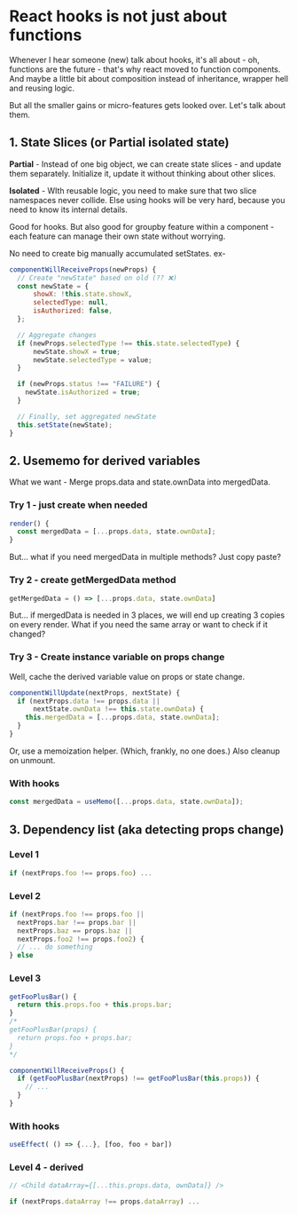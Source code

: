# React hooks is not just about functions

Whenever I hear someone (new) talk about hooks, it's all about - oh, functions are the future - that's why react moved to function components. And maybe a little bit about composition instead of inheritance, wrapper hell and reusing logic.

But all the smaller gains or micro-features gets looked over. Let's talk about them.

## 1. State Slices (or Partial isolated state)

**Partial** - Instead of one big object, we can create state slices - and update them separately. Initialize it, update it without thinking about other slices.

**Isolated** - WIth reusable logic, you need to make sure that two slice namespaces never collide. Else using hooks will be very hard, because you need to know its internal details.

Good for hooks. But also good for groupby feature within a component - each feature can manage their own state without worrying.

No need to create big manually accumulated setStates. ex- 
```jsx
componentWillReceiveProps(newProps) {
  // Create "newState" based on old (?? ❌)
  const newState = {
      showX: !this.state.showX,
      selectedType: null,
      isAuthorized: false,
  };

  // Aggregate changes
  if (newProps.selectedType !== this.state.selectedType) {
      newState.showX = true;
      newState.selectedType = value;
  }

  if (newProps.status !== "FAILURE") {
    newState.isAuthorized = true;
  }

  // Finally, set aggregated newState
  this.setState(newState);
}
```

## 2. Usememo for derived variables

What we want - Merge props.data and state.ownData into mergedData.

### Try 1 - just create when needed
```js
render() {
  const mergedData = [...props.data, state.ownData];
}
```

But... what if you need mergedData in multiple methods? Just copy paste?

### Try 2 - create getMergedData method

```js
getMergedData = () => [...props.data, state.ownData]
```

But... if mergedData is needed in 3 places, we will end up creating 3 copies on every render. What if you need the same array or want to check if it changed?

### Try 3 - Create instance variable on props change
Well, cache the derived variable value on props or state change.

```js
componentWillUpdate(nextProps, nextState) {
  if (nextProps.data !== props.data || 
      nextState.ownData !== this.state.ownData) {
    this.mergedData = [...props.data, state.ownData];
  }
}
```

Or, use a memoization helper. (Which, frankly, no one does.) Also cleanup on unmount.

### With hooks
```js
const mergedData = useMemo([...props.data, state.ownData]);
```

## 3. Dependency list (aka detecting props change)

### Level 1
```js
if (nextProps.foo !== props.foo) ...
```

### Level 2
```js
if (nextProps.foo !== props.foo ||
  nextProps.bar !== props.bar ||
  nextProps.baz == props.baz ||
  nextProps.foo2 !== props.foo2) {
  // ... do something
} else 
```

### Level 3
```js
getFooPlusBar() {
  return this.props.foo + this.props.bar;
}
/*
getFooPlusBar(props) {
  return props.foo + props.bar;
}
*/

componentWillReceiveProps() {
  if (getFooPlusBar(nextProps) !== getFooPlusBar(this.props)) {
    // ...
  }
}
```

### With hooks
```js
useEffect( () => {...}, [foo, foo + bar])
```

### Level 4 - derived
```js
// <Child dataArray={[...this.props.data, ownData]} />

if (nextProps.dataArray !== props.dataArray) ...
```


<!--stackedit_data:
eyJoaXN0b3J5IjpbLTU2MDg2Njc1MywtNDk0MTA5MzE4LC0xNT
EyNDkyNDYzLC0xNDgwODM1NDM0LDE5OTE2NDU5MDgsMTIwMDQ5
OTg4NSwtMjk1MzAyMzYsMzk5NDYyOTk4LDU0NTk2ODkxNiwtOD
c5OTQwNjc4LC0yMDk2NDI5Mzc2LC0xNjUwNzgxMDg0LDE2MTUy
Mjg1MzQsLTUzOTEzNTA4NCwtMTg1ODM5MzAzNiwtMjEyMjgzMz
U1NiwtMTQ4MDQzMDM2MSwxMzAyODgwODI3XX0=
-->